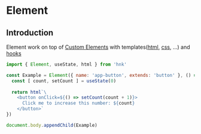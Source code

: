 # Element

## Introduction

Element work on top of [Custom Elements](https://developer.mozilla.org/en-US/docs/Web/Web_Components/Using_custom_elements) with templates([html](https://github.com/fkn48/hnk/tree/master/packages/html), [css](https://github.com/fkn48/hnk/tree/master/packages/css), ...) and [hooks](https://github.com/fkn48/hnk/tree/master/packages/hooks)

```js
import { Element, useState, html } from 'hnk'

const Example = Element({ name: 'app-button', extends: 'button' }, () => {
  const [ count, setCount ] = useState(0)
  
  return html`\
    <button onClick=${() => setCount(count + 1)}>
      Click me to increase this number: ${count}
    </button>`
})

document.body.appendChild(Example)
```
